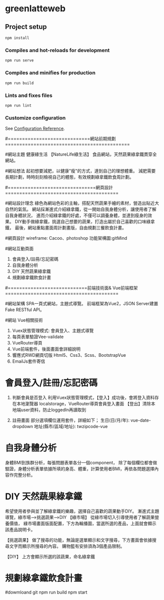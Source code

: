 # greenlatteweb

## Project setup
```
npm install
```

### Compiles and hot-reloads for development
```
npm run serve
```

### Compiles and minifies for production
```
npm run build
```

### Lints and fixes files
```
npm run lint
```

### Customize configuration
See [Configuration Reference](https://cli.vuejs.org/config/).

#=============================網站前期規劃============================================

#網站主題
健康綠生活 【NatureLife綠生活】
食品網站，天然蔬果綠拿鐵貫穿全網站。

#網站想法
起初想要減肥，以健康"瘦"的方式，達到自己的理想體重。
減肥需要長期計劃，時時刻刻檢視自己的體態，有效規劃綠拿鐵飲食周計劃。

#===============================網頁設計========================================

#網站設計理念
綠色為網站色彩的主軸，搭配天然蔬果手繪的素材，營造出貼近大自然的氣氛。
網站採漸進式介紹綠拿鐵，從一開始自我身體分析，讓使用者了解自我身體狀況，
進而介紹綠拿鐵的好處，不僅可以調養身體，並達到瘦身的效果。
DIY動手做綠拿鐵，挑選自己想要的蔬果，打造出屬於自己喜歡的口味綠拿鐵，
最後，網站重點畫面周計劃畫版，自由規劃三餐飲食計畫。

#網頁設計
wireframe: Cacoo、photoshop
功能架構圖:gitMind

#網站互動頁面
1) 會員登入/註冊/忘記密碼
2) 自我身體分析
3) DIY 天然蔬果綠拿鐵
4) 規劃綠拿鐵飲食計畫

#============================前端技術面& Vue前端框架========================================

#網站架構
SPA一頁式網站，主題式導覽。
前端框架為Vue2，JSON Server建置Fake RESTful API。

#網站 Vue相關技術
1) Vuex狀態管理模式: 會員登入、主題式導覽
2) 每頁表單驗證Vee-validate
3) VueRouter導頁
4) Vue前端套件，後面畫面會詳細說明
5) 響應式RWD網頁切版 Html5、Css3、Scss、BootstrapVue
6) EmailJs套件寄信

# 會員登入/註冊/忘記密碼
1) 判斷會員是否登入 
利用Vuex狀態管理模式，【登入】成功後，會將登入資料存在本地瀏覽器 localstorage，VueRouter導頁會員登入畫面
【登出】清除本地端user資料，防止loggedIn再讀取到

2) 註冊畫面
部分選項欄位運用套件，詳細如下；
生日(日/月/年): vue-date-dropdown
地址(縣市/區域/地址): twzipcode-vue

# 自我身體分析
身體BMI到族群分析，每張問題表單各分一個component，
除了每個欄位都會做驗證，身體分析表單依據所填的身高、體重，計算使用者BMI，再依各問題選擇內容作完整分析。

# DIY 天然蔬果綠拿鐵
希望使用者參與並了解綠拿鐵的樂趣，選擇自己喜歡的蔬果動手DIY。
漸進式主題導覽，綠市場-->挑選蔬果-->DIY
【綠市場】
從綠市場切入引導使用者了解蔬果營養價值，
綠市場畫面版面配置，下方為輪播圖，當選所選的產品，上面就會顯示該產品說明卡。

【挑選蔬果】
做了搜尋的功能，無論是選單顯示和文字搜尋，下方畫面會依據搜尋文字而顯示所搜尋的內容。
購物籃有安排須為3個產品限制。

【DIY】
上方會顯示所選的該蔬果，命名綠拿鐵


# 規劃綠拿鐵飲食計畫






#dowmloand git 
npm run build 
npm start




